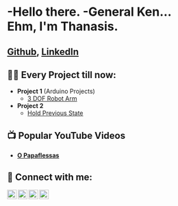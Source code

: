 <h1>-Hello there. -General Ken...<br/>
  Ehm, I'm Thanasis. 
<h2><a href="https://github.com/Diastimikos/">Github</a>, <a href="https://www.linkedin.com/in/joshmadakor/">LinkedIn</a></h2>
<h2>👨‍💻 Every Project till now:</h2>

- <b>Project 1</b> (Arduino Projects)
  - [3 DOF Robot Arm](https://github.com/joshmadakor1/Algorithms-Practice)
- <b>Project 2</b>
  - [Hold Previous State](https://github.com/joshmadakor1/4chan-Image-Analysis-Middleware-C964) <b>
<h2>📺 Popular YouTube Videos</h2>

- [O Papaflessas](https://www.youtube.com/watch?v=a83ASGn_V_s)


<h2> 🤳 Connect with me:</h2>

[<img align="left" alt="JoshMadakor | YouTube" width="22px" src="https://cdn.jsdelivr.net/npm/simple-icons@v3/icons/youtube.svg" />][youtube]
[<img align="left" alt="JoshMadakor | Twitter" width="22px" src="https://cdn.jsdelivr.net/npm/simple-icons@v3/icons/twitter.svg" />][twitter]
[<img align="left" alt="JoshMadakor | LinkedIn" width="22px" src="https://cdn.jsdelivr.net/npm/simple-icons@v3/icons/linkedin.svg" />][linkedin]
[<img align="left" alt="JoshMadakor | Instagram" width="22px" src="https://cdn.jsdelivr.net/npm/simple-icons@v3/icons/instagram.svg" />][instagram]

[twitter]: https://twitter.com/joshmadakor
[youtube]: https://www.youtube.com/c/joshmadakor
[instagram]: https://www.instagram.com/joshmadakor/
[linkedin]: https://linkedin.com/in/joshmadakor

<!--
**joshmadakor1/joshmadakor1** is a ✨ _special_ ✨ repository because its `README.md` (this file) appears on your GitHub profile.

Here are some ideas to get you started:

- 🔭 I’m currently working on ...
- 🌱 I’m currently learning ...
- 👯 I’m looking to collaborate on ...
- 🤔 I’m looking for help with ...
- 💬 Ask me about ...
- 📫 How to reach me: ...
- 😄 Pronouns: ...
- ⚡ Fun fact: ...
-->

